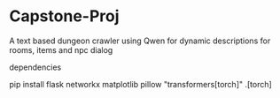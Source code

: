 # Capstone-Proj

A text based dungeon crawler using Qwen for dynamic descriptions for rooms, items and npc dialog

dependencies

pip install flask networkx matplotlib pillow "transformers[torch]" .[torch]